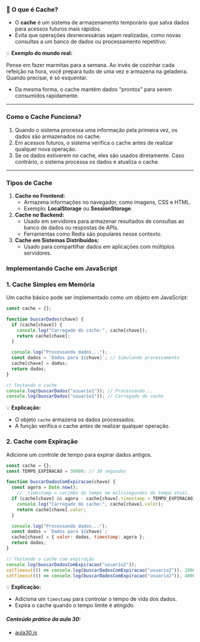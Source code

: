 <!-- conteúdo teórico -->

### **📌 O que é Cache?**

- O **cache** é um sistema de armazenamento temporário que salva dados para acessos futuros mais rápidos.
- Evita que operações desnecessárias sejam realizadas, como novas consultas a um banco de dados ou processamento repetitivo.

💡 **Exemplo do mundo real:**

Pense em fazer marmitas para a semana. Ao invés de cozinhar cada refeição na hora, você prepara tudo de uma vez e armazena na geladeira. Quando precisar, é só esquentar.

 - Da mesma forma, o cache mantém dados "prontos" para serem consumidos rapidamente.

---

### **Como o Cache Funciona?**

1. Quando o sistema processa uma informação pela primeira vez, os dados são armazenados no cache.
2. Em acessos futuros, o sistema verifica o cache antes de realizar qualquer nova operação.
3. Se os dados estiverem no cache, eles são usados diretamente. Caso contrário, o sistema processa os dados e atualiza o cache.

---

### **Tipos de Cache**

1. **Cache no Frontend:**
    - Armazena informações no navegador, como imagens, CSS e HTML.
    - Exemplo: **LocalStorage** ou **SessionStorage**.
2. **Cache no Backend:**
    - Usado em servidores para armazenar resultados de consultas ao banco de dados ou respostas de APIs.
    - Ferramentas como Redis são populares nesse contexto.
3. **Cache em Sistemas Distribuídos:**
    - Usado para compartilhar dados em aplicações com múltiplos servidores.


### **Implementando Cache em JavaScript**

### **1. Cache Simples em Memória**

Um cache básico pode ser implementado como um objeto em JavaScript:

```jsx
const cache = {};

function buscarDados(chave) {
  if (cache[chave]) {
    console.log("Carregado do cache:", cache[chave]);
    return cache[chave];
  }

  console.log("Processando dados...");
  const dados = `Dados para ${chave}`; // Simulando processamento
  cache[chave] = dados;
  return dados;
}

// Testando o cache
console.log(buscarDados("usuario1")); // Processando...
console.log(buscarDados("usuario1")); // Carregado do cache
```

💡 **Explicação:**

- O objeto `cache` armazena os dados processados.
- A função verifica o cache antes de realizar qualquer operação.


### **2. Cache com Expiração**

Adicione um controle de tempo para expirar dados antigos.

```jsx
const cache = {};
const TEMPO_EXPIRACAO = 30000; // 30 segundos

function buscarDadosComExpiracao(chave) {
  const agora = Date.now();
    // .timestamp = carimbo do tempo em milissegundos do tempo atual.
  if (cache[chave] && agora - cache[chave].timestamp < TEMPO_EXPIRACAO) {
    console.log("Carregado do cache:", cache[chave].valor);
    return cache[chave].valor;
  }

  console.log("Processando dados...");
  const dados = `Dados para ${chave}`;
  cache[chave] = { valor: dados, timestamp: agora };
  return dados;
}

// Testando o cache com expiração
console.log(buscarDadosComExpiracao("usuario2"));
setTimeout(() => console.log(buscarDadosComExpiracao("usuario2")), 20000); // Dentro do prazo
setTimeout(() => console.log(buscarDadosComExpiracao("usuario2")), 40000); // Expirado
```

💡 **Explicação:**

- Adiciona um `timestamp` para controlar o tempo de vida dos dados.
- Expira o cache quando o tempo limite é atingido.


#### *Conteúdo prático da aula 30:*
- [aula30.js](./dia30.js)
